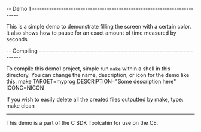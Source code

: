 -- Demo 1 ------------------------------------------------------------------------

This is a simple demo to demonstrate filling the screen with a certain color.
It also shows how to pause for an exact amount of time measured by seconds

-- Compiling ----------------------------------------------------------------------

To compile this demo1 project, simple run `make` within a shell in
this directory. You can change the name, description,
or icon for the demo like this:
    make TARGET=myprog DESCRIPTION="Some description here" ICONC=NICON

If you wish to easily delete all the created files outputted by make, type:
    make clean

----------------------------------------------------------------------------------

This demo is a part of the C SDK Toolcahin for use on the CE.
